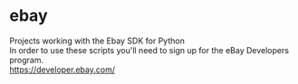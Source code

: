 # ebay
Projects working with the Ebay SDK for Python <br>
In order to use these scripts you'll need to sign up for the eBay Developers program. <br>
https://developer.ebay.com/
